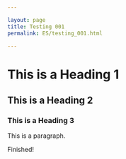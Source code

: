 ```yaml
---

layout: page
title: Testing 001
permalink: ES/testing_001.html

---
```


# This is a Heading 1

## This is a Heading 2

### This is a Heading 3

This is a paragraph.

Finished!


